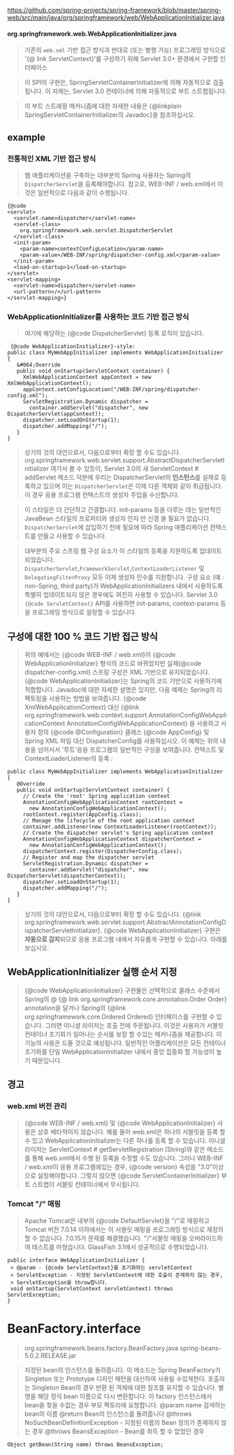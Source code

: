  
https://github.com/spring-projects/spring-framework/blob/master/spring-web/src/main/java/org/springframework/web/WebApplicationInitializer.java
 #### org.springframework.web.WebApplicationInitializer.java
 > 기존의 `web.xml` 기반 접근 방식과 반대로 (또는 병행 가능) 프로그래밍 방식으로  
 > '{@ link ServletContext}'를 구성하기 위해 Servlet 3.0+ 환경에서 구현할 인터페이스 
 
 > 이 SPI의 구현은, SpringServletContainerInitializer에 의해 자동적으로 검출됩니다. 
 > 이 자체는, Servlet 3.0 컨테이너에 의해 자동적으로 부트 스트랩됩니다. 
 
 > 이 부트 스트래핑 메커니즘에 대한 자세한 내용은 {@linkplain SpringServletContainerInitializer의 Javadoc}을 참조하십시오. 
 
 ## example 
 ### 전통적인 XML 기반 접근 방식 
 > 웹 애플리케이션을 구축하는 대부분의 Spring 사용자는 Spring의 `DispatcherServlet`을 등록해야합니다. 
 > 참고로, WEB-INF / web.xml에서 이것은 일반적으로 다음과 같이 수행됩니다. 
 
~~~
{@code
<servlet>
  <servlet-name>dispatcher</servlet-name>
  <servlet-class>
    org.springframework.web.servlet.DispatcherServlet
  </servlet-class>
  <init-param>
    <param-name>contextConfigLocation</param-name>
    <param-value>/WEB-INF/spring/dispatcher-config.xml</param-value>
  </init-param>
  <load-on-startup>1</load-on-startup>
</servlet>
<servlet-mapping>
  <servlet-name>dispatcher</servlet-name>
  <url-pattern>/</url-pattern>
</servlet-mapping>}
~~~
 ### WebApplicationInitializer를 사용하는 코드 기반 접근 방식
 > 여기에 해당하는 {@code DispatcherServlet} 등록 로직이 있습니다.
~~~
 {@code WebApplicationInitializer}-style:
public class MyWebAppInitializer implements WebApplicationInitializer {
   &#064;Override
   public void onStartup(ServletContext container) {
     XmlWebApplicationContext appContext = new XmlWebApplicationContext();
     appContext.setConfigLocation("/WEB-INF/spring/dispatcher-config.xml");
     ServletRegistration.Dynamic dispatcher =
       container.addServlet("dispatcher", new DispatcherServlet(appContext));
     dispatcher.setLoadOnStartup(1);
     dispatcher.addMapping("/");
   }
}
~~~
 > 상기의 것의 대안으로서, 다음으로부터 확장 할 수도 있습니다. 
 > org.springframework.web.servlet.support.AbstractDispatcherServletInitializer 
 > 여기서 볼 수 있듯이, Servlet 3.0의 새 ServletContext # addServlet 메소드 덕분에 
 > 우리는 DispatcherServlet의  **인스턴스**를 실제로 등록하고 있으며 
 > 이는 `DispatcherServlet`은 이제 다른 객체와 같이 취급됩니다. 
 > 이 경우 응용 프로그램 컨텍스트의 생성자 주입을 수신합니다.
 
 > 이 스타일은 더 간단하고 간결합니다. 
 > init-params 등을 다루는 데는 일반적인 JavaBean 스타일의 프로퍼티와 생성자 인자 만 신경 쓸 필요가 없습니다. 
 > `DispatcherServlet`에 삽입하기 전에 필요에 따라 Spring 애플리케이션 컨텍스트를 만들고 사용할 수 있습니다.
 
 > 대부분의 주요 스프링 웹 구성 요소가 이 스타일의 등록을 지원하도록 업데이트되었습니다. 
 `DispatcherServlet`,`FrameworkServlet`,`ContextLoaderListener` 및 `DelegatingFilterProxy` 모두 이제 생성자 인수를 지원합니다.
 > 구성 요소 (예 : non-Spring, third party)가 WebApplicationInitializers 내에서 사용하도록 특별히 업데이트되지 않은 경우에도 여전히 사용할 수 있습니다.
 > Servlet 3.0 `{@code ServletContext}` API를 사용하면 init-params, context-params 등을 프로그래밍 방식으로 설정할 수 있습니다.
 
 ##  구성에 대한 100 % 코드 기반 접근 방식
 
 > 위의 예에서는 {@code WEB-INF / web.xml}이 {@code WebApplicationInitializer} 형식의 코드로 바뀌었지만 
 > 실제{@code dispatcher-config.xml} 스프링 구성은 XML 기반으로 유지되었습니다. 
 > {@code WebApplicationInitializer}는 Spring의 코드 기반으로 사용하기에 적합합니다. 
 > Javadoc에 대한 자세한 설명은 있지만, 다음 예제는 Spring의 리팩토링을 사용하는 방법을 보여줍니다.
 > {@code XmlWebApplicationContext} 대신
 > {@link org.springframework.web.context.support.AnnotationConfigWebApplicationContext AnnotationConfigWebApplicationContext} 을 사용하고
 > 사용자 정의 {@code @Configuration} 클래스 {@code AppConfig} 및 Spring XML 파일 대신 DispatcherConfig를 사용하십시오. 
 > 이 예제는 위의 내용을 넘어서서 '루트'응용 프로그램의 일반적인 구성을 보여줍니다. 
 > 컨텍스트 및 ContextLoaderListener의 등록 : 
 
~~~
public class MyWebAppInitializer implements WebApplicationInitializer {
   @Override
   public void onStartup(ServletContext container) {
     // Create the 'root' Spring application context
     AnnotationConfigWebApplicationContext rootContext =
       new AnnotationConfigWebApplicationContext();
     rootContext.register(AppConfig.class);
     // Manage the lifecycle of the root application context
     container.addListener(new ContextLoaderListener(rootContext));
     // Create the dispatcher servlet's Spring application context
     AnnotationConfigWebApplicationContext dispatcherContext =
       new AnnotationConfigWebApplicationContext();
     dispatcherContext.register(DispatcherConfig.class);
     // Register and map the dispatcher servlet
     ServletRegistration.Dynamic dispatcher =
       container.addServlet("dispatcher", new DispatcherServlet(dispatcherContext));
     dispatcher.setLoadOnStartup(1);
     dispatcher.addMapping("/");
   }
}
~~~
 > 상기의 것의 대안으로서, 다음으로부터 확장 할 수도 있습니다. 
 > {@link org.springframework.web.servlet.support.AbstractAnnotationConfigDispatcherServletInitializer}. 
 > {@code WebApplicationInitializer} 구현은 **자동으로 감지**되므로 응용 프로그램 내에서 자유롭게 구현할 수 있습니다.
 > 아래를 보십시오.
 
 ## WebApplicationInitializer 실행 순서 지정
 > {@code WebApplicationInitializer} 구현물은 선택적으로 클래스 수준에서 Spring의 @ {@ link org.springframework.core.annotation.Order Order} annotation을 달거나 
 > Spring의 {@link org.springframework.core.Ordered Ordered} 인터페이스를 구현할 수 있습니다. 
 > 그러면 이니셜 라이저는 호출 전에 주문됩니다. 
 > 이것은 사용자가 서블릿 컨테이너 초기화가 일어나는 순서를 보장 할 수있는 메커니즘을 제공합니다. 
 > 이 기능의 사용은 드물 것으로 예상됩니다. 
 > 일반적인 어플리케이션은 모든 컨테이너 초기화를 단일 WebApplicationInitializer 내에서 중앙 집중화 할 가능성이 높기 때문입니다. 
 
 ## 경고
 
 ### web.xml 버전 관리
  > {@code WEB-INF / web.xml} 및 {@code WebApplicationInitializer} 사용은 상호 배타적이지 않습니다. 
  > 예를 들어 web.xml은 하나의 서블릿을 등록 할 수 있고 WebApplicationInitializer는 다른 하나를 등록 할 수 있습니다. 
  > 이니셜 라이저는 ServletContext # getServletRegistration (String)와 같은 메소드를 통해 web.xml에서 수행 된 등록을 수정할 수도 있습니다. 
  > 그러나 WEB-INF / web.xml이 응용 프로그램에있는 경우, {@code version} 속성을 "3.0"이상으로 설정해야합니다. 
  > 그렇지 않으면 {@code ServletContainerInitializer} 부트 스트랩이 서블릿 컨테이너에서 무시됩니다. 
 
 ### Tomcat "/" 매핑
 > Apache Tomcat은 내부의 {@code DefaultServlet}을 "/"로 매핑하고 Tomcat 버전 7.0.14 이하에서는 
 > 이 서블릿 매핑을 프로그래밍 방식으로 재정의 할 수 없습니다. 
 > 7.0.15가 문제를 해결했습니다. "/"서블릿 매핑을 오버라이드하여 테스트를 마쳤습니다. 
 > GlassFish 3.1에서 성공적으로 수행되었습니다. 
 
~~~
public interface WebApplicationInitializer {
 > @param - {@code ServletContext}를 초기화하는 servletContext
 > ServletException - 지정된 ServletContext에 대한 호출이 존재하지 않는 경우, 
 > ServletException을 throw합니다.
 void onStartup(ServletContext servletContext) throws ServletException;
}
~~~

 
 
 # BeanFactory.interface
 > org.springframework.beans.factory.BeanFactory.java 
 > spring-beans-5.0.2.RELEASE.jar 
 
 > 지정된 bean의 인스턴스를 돌려줍니다. 
 > 이 메소드는 Spring BeanFactory가 Singleton 또는 Prototype 디자인 패턴을 대신하여 사용될 수있게한다. 
 > 호출자는 Singleton Bean의 경우 반환 된 객체에 대한 참조를 유지할 수 있습니다. 
 > 별명을 해당 정식 bean 이름으로 다시 변환합니다. 
 > 이 factory 인스턴스에서 bean을 찾을 수없는 경우 부모 팩토리에 요청합니다. 
 > @param name 검색하는 bean의 이름 
 > @return Bean의 인스턴스를 돌려줍니다 
 > @throws NoSuchBeanDefinitionException - 지정된 이름의 Bean 정의가 존재하지 않는 경우 
 > @throws BeansException - Bean를 취득 할 수 없었던 경우 
~~~
Object getBean(String name) throws BeansException;
~~~

 
